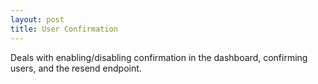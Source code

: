 ```yaml
---
layout: post
title: User Confirmation
---
```


Deals with enabling/disabling confirmation in the dashboard, confirming users, and the resend endpoint.
